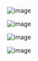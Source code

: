 
![image](https://user-images.githubusercontent.com/82169444/183278897-3822e401-0c1e-4ded-94e5-572c8f74c29e.png)

![image](https://user-images.githubusercontent.com/82169444/183278913-033992c8-566f-41a9-93da-549cfb6e7f69.png)

![image](https://user-images.githubusercontent.com/82169444/183278930-d832ee24-99b6-4caa-9c80-90ddf3589fa8.png)

![image](https://user-images.githubusercontent.com/82169444/183278945-33170d78-0e6d-4bb0-86df-bbb0237d80af.png)

